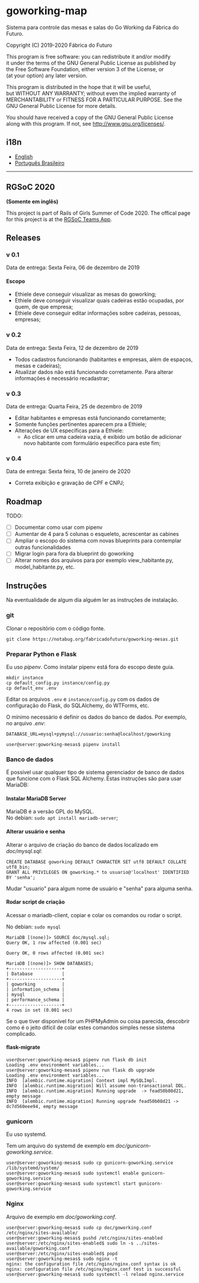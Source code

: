 goworking-map
===

Sistema para controle das mesas e salas do Go Working da Fábrica do 
Futuro.  

Copyright (C) 2019-2020 Fábrica do Futuro  

This program is free software: you can redistribute it and/or modify  
it under the terms of the GNU General Public License as published by  
the Free Software Foundation, either version 3 of the License, or  
(at your option) any later version.  

This program is distributed in the hope that it will be useful,  
but WITHOUT ANY WARRANTY; without even the implied warranty of  
MERCHANTABILITY or FITNESS FOR A PARTICULAR PURPOSE.  See the  
GNU General Public License for more details.  

You should have received a copy of the GNU General Public License  
along with this program.  If not, see <http://www.gnu.org/licenses/>.  

i18n
---

* [English](./README.md)  
* [Português Brasileiro](./README.pt.md)  

---

RGSoC 2020
---

**(Somente em inglês)**  

This project is part of Rails of Girls Summer of Code 2020. The offical 
page for this project is at the 
[RGSoC Teams App](https://teams.railsgirlssummerofcode.org/projects/366-improve-the-desks-and-rooms-control-system-for-the-coworking).  

Releases
---

### v 0.1

Data de entrega: Sexta Feira, 06 de dezembro de 2019  

#### Escopo

* Ethiele deve conseguir visualizar as mesas do goworking;  
* Ethiele deve conseguir visualizar quais cadeiras estão ocupadas, por
  quem, de que empresa;  
* Ethiele deve conseguir editar informações sobre cadeiras, pessoas,
  empresas;  

### v 0.2

Data de entrega: Sexta Feira, 12 de dezembro de 2019  

* Todos cadastros funcionando (habitantes e empresas, além de espaços,
  mesas e cadeiras);  
* Atualizar dados não está funcionando corretamente. Para alterar
  informações é necessário recadastrar;  

### v 0.3

Data de entrega: Quarta Feira, 25 de dezembro de 2019  

* Editar habitantes e empresas está funcionando corretamente;  
* Somente funções pertinentes aparecem pra a Ethiele;  
* Alterações de UX específicas para a Ethiele:  
  * Ao clicar em uma cadeira vazia, é exibido um botão de adicionar novo
    habitante com formulário específico para este fim;  

### v 0.4

Data de entrega: Sexta feira, 10 de janeiro de 2020  

* Correta exibição e gravação de CPF e CNPJ;  

Roadmap
---

TODO:

- [ ] Documentar como usar com pipenv  
- [ ] Aumentar de 4 para 5 colunas o esqueleto, acrescentar as cabines  
- [ ] Ampliar o escopo do sistema com novas blueprints para contemplar
  outras funcionalidades  
- [ ] Migrar login para fora da blueprint do goworking  
- [ ] Alterar nomes dos arquivos para por exemplo view_habitante.py,
  model_habitante.py, etc.  

Instruções
---

Na eventualidade de algum dia alguém ler as instruções de instalação.  

### git

Clonar o repositório com o código fonte.  

    git clone https://notabug.org/fabricadofuturo/goworking-mesas.git

### Preparar Python e Flask

Eu uso *pipenv*. Como instalar pipenv está fora do escopo deste guia.  

    mkdir instance
    cp default_config.py instance/config.py
    cp default_env .env

Editar os arquivos `.env` e `instance/config.py` com os dados de configuração
do Flask, do SQLAlchemy, do WTForms, etc.  

O mínimo necessário é definir os dados do banco de dados. Por exemplo, no 
arquivo *.env*:  

    DATABASE_URL=mysql+pymysql://usuario:senha@localhost/goworking

    user@server:goworking-mesas$ pipenv install

### Banco de dados

É possível usar qualquer tipo de sistema gerenciador de banco de dados que 
funcione com o Flask SQL Alchemy. Estas instruções são para usar MariaDB:  

#### Instalar MariaDB Server

MariaDB é a versão GPL do MySQL.  
No debian: `sudo apt install mariadb-server`;  

#### Alterar usuário e senha

Alterar o arquivo de criação do banco de dados localizado em *doc/mysql.sql*:

    CREATE DATABASE goworking DEFAULT CHARACTER SET utf8 DEFAULT COLLATE utf8_bin;
    GRANT ALL PRIVILEGES ON goworking.* to usuario@'localhost' IDENTIFIED BY 'senha';

Mudar "usuario" para algum nome de usuário e "senha" para alguma senha.

#### Rodar script de criação

Acessar o mariadb-client, copiar e colar os comandos ou rodar o script.

No debian: `sudo mysql`

    MariaDB [(none)]> SOURCE doc/mysql.sql;
    Query OK, 1 row affected (0.001 sec)
    
    Query OK, 0 rows affected (0.001 sec)
    
    MariaDB [(none)]> SHOW DATABASES;
    +--------------------+
    | Database           |
    +--------------------+
    | goworking          |
    | information_schema |
    | mysql              |
    | performance_schema |
    +--------------------+
    4 rows in set (0.001 sec)

Se o que tiver disponível for um PHPMyAdmin ou coisa parecida, descobrir como é 
o jeito difícil de colar estes comandos simples nesse sistema complicado.  

#### flask-migrate

    user@server:goworking-mesas$ pipenv run flask db init
    Loading .env environment variables...
    user@server:goworking-mesas$ pipenv run flask db upgrade
    Loading .env environment variables...
    INFO  [alembic.runtime.migration] Context impl MySQLImpl.
    INFO  [alembic.runtime.migration] Will assume non-transactional DDL.
    INFO  [alembic.runtime.migration] Running upgrade  -> fead50b08d21, empty message
    INFO  [alembic.runtime.migration] Running upgrade fead50b08d21 -> dc7d560eee94, empty message

### gunicorn

Eu uso systemd.  

Tem um arquivo do systemd de exemplo em *doc/gunicorn-goworking.service*.  

    user@server:goworking-mesas$ sudo cp gunicorn-goworking.service /lib/systemd/system/
    user@server:goworking-mesas$ sudo systemctl enable gunicorn-goworking.service
    user@server:goworking-mesas$ sudo systemctl start gunicorn-goworking.service

### Nginx

Arquivo de exemplo em *doc/goworking.conf*.  

    user@server:goworking-mesas$ sudo cp doc/goworking.conf /etc/nginx/sites-available/
    user@server:goworking-mesas$ pushd /etc/nginx/sites-enabled
    user@server:/etc/nginx/sites-enabled$ sudo ln -s ../sites-available/goworking.conf
    user@server:/etc/nginx/sites-enabled$ popd
    user@server:goworking-mesas$ sudo nginx -t
    nginx: the configuration file /etc/nginx/nginx.conf syntax is ok
    nginx: configuration file /etc/nginx/nginx.conf test is successful
    user@server:goworking-mesas$ sudo systemctl -l reload nginx.service
